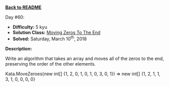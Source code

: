 ﻿<a href=https://github.com/hlais/Kata---a---Day><b>Back to README</b><a>

Day #60: 

* <b>Difficulty:</b> 5 kyu
* <b>Solution Class:</b> [Moving Zeros To The End](Moving%20Zeros%20To%20The%20End.cs)
* <b>Solved:</b> Saturday, March 10<sup>th</sup>, 2018

<b>Description:</b>

Write an algorithm that takes an array and moves all of the zeros to the end, preserving the order of the other elements.

Kata.MoveZeroes(new int[] {1, 2, 0, 1, 0, 1, 0, 3, 0, 1}) => new int[] {1, 2, 1, 1, 3, 1, 0, 0, 0, 0}


